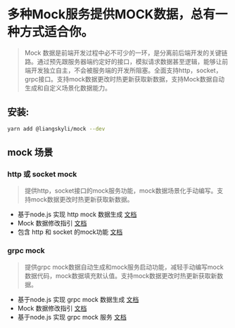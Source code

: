 # 多种Mock服务提供MOCK数据，总有一种方式适合你。

> Mock 数据是前端开发过程中必不可少的一环，是分离前后端开发的关键链路。通过预先跟服务器端约定好的接口，模拟请求数据甚至逻辑，能够让前端开发独立自主，不会被服务端的开发所阻塞。全面支持http，socket，grpc接口。支持mock数据更改时热更新获取新数据，支持Mock数据自动生成和自定义场景化数据能力。

## 安装:
```bash
yarn add @liangskyli/mock --dev
```
## mock 场景

### http 或 socket mock
> 提供http，socket接口的mock服务功能，mock数据场景化手动编写。支持mock数据更改时热更新获取新数据。

- 基于node.js 实现 http mock 数据生成 [文档](packages/mock/docs/gen-http-mock.md)
- Mock 数据修改指引 [文档](packages/mock/docs/mock.md)
- 包含 http 和 socket 的mock功能 [文档](packages/mock/docs/http-mock.md)
### grpc mock
> 提供grpc mock数据自动生成和mock服务启动功能，减轻手动编写mock数据代码，mock数据填充默认值。支持mock数据更改时热更新获取新数据。

- 基于node.js 实现 grpc mock 数据生成 [文档](packages/mock/docs/gen-grpc-mock.md)
- Mock 数据修改指引 [文档](packages/mock/docs/grpc-mock-modify-guide.md)
- 基于node.js 实现 grpc mock 服务 [文档](packages/mock/docs/grpc-mock-server.md)

